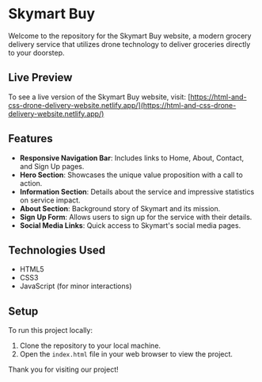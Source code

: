 # Skymart Buy

Welcome to the repository for the Skymart Buy website, a modern grocery delivery service that utilizes drone technology to deliver groceries directly to your doorstep.

## Live Preview

To see a live version of the Skymart Buy website, visit: [https://html-and-css-drone-delivery-website.netlify.app/](https://html-and-css-drone-delivery-website.netlify.app/)

## Features

- **Responsive Navigation Bar**: Includes links to Home, About, Contact, and Sign Up pages.
- **Hero Section**: Showcases the unique value proposition with a call to action.
- **Information Section**: Details about the service and impressive statistics on service impact.
- **About Section**: Background story of Skymart and its mission.
- **Sign Up Form**: Allows users to sign up for the service with their details.
- **Social Media Links**: Quick access to Skymart's social media pages.

## Technologies Used

- HTML5
- CSS3
- JavaScript (for minor interactions)

## Setup

To run this project locally:

1. Clone the repository to your local machine.
2. Open the `index.html` file in your web browser to view the project.

Thank you for visiting our project!
